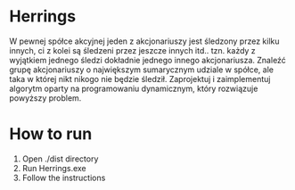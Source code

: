 # Herrings

W pewnej spółce akcyjnej jeden z akcjonariuszy jest śledzony
przez kilku innych, ci z kolei są śledzeni przez jeszcze innych itd.. tzn.
każdy z wyjątkiem jednego śledzi dokładnie jednego innego akcjonariusza.
Znaleźć grupę akcjonariuszy o największym sumarycznym udziale w spółce,
ale taka w której nikt nikogo nie będzie śledził. Zaprojektuj i
zaimplementuj algorytm oparty na programowaniu dynamicznym, który
rozwiązuje powyższy problem.

# How to run

1. Open ./dist directory
2. Run Herrings.exe
3. Follow the instructions
